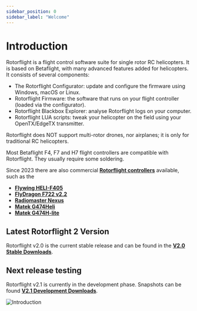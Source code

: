 ```yaml
---
sidebar_position: 0
sidebar_label: "Welcome"
---
```

# Introduction  
Rotorflight is a flight control software suite for single rotor RC helicopters. It is based on Betaflight, with many advanced features added for helicopters. It consists of several components:

* The Rotorflight Configurator: update and configure the firmware using Windows, macOS or Linux.
* Rotorflight Firmware: the software that runs on your flight controller (loaded via the configurator).
* Rotorflight Blackbox Explorer: analyse Rotorflight logs on your computer.
* Rotorflight LUA scripts: tweak your helicopter on the field using your OpenTX/EdgeTX transmitter.

Rotorflight does NOT support multi-rotor drones, nor airplanes; it is only for traditional RC helicopters.

Most Betaflight F4, F7 and H7 flight controllers are compatible with Rotorflight. They usually require some soldering. 

Since 2023 there are also commercial [**Rotorflight controllers**](../version-2.0.0/Controllers/intro.md) available, such as the 
* [**Flywing HELI-F405**](./Controllers/flywingf405heli.md)  
* [**FlyDragon F722 v2.2**](./Controllers/flydragon2.2.md)  
* [**Radiomaster Nexus**](./Controllers/rm-nexus.md)  
* [**Matek G474Heli**](./Controllers/matek_heli.md)  
* [**Matek G474H-lite**](./Controllers/matek_hlite.md)  

## Latest Rotorflight 2 Version  
Rotorflight v2.0 is the current stable release and can be found in the [**V2.0 Stable Downloads**](/versioned_docs/version-2.0.0/download/configurator.md). 

## Next release testing
Rotorflight v2.1 is currently in the development phase.  Snapshots can be found [**V2.1 Development Downloads**](/docs/download/configurator.md).  

![Introduction](./img/intro-1.jpg)